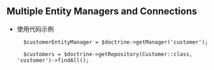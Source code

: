 ## Multiple Entity Managers and Connections
- 使用代码示例

		$customerEntityManager = $doctrine->getManager('customer');

		$customers = $doctrine->getRepository(Customer::class, 'customer')->findAll();